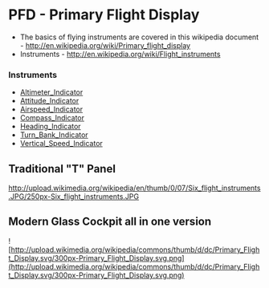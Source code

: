 # PFD - Primary Flight Display #

  * The basics of flying instruments are covered in this wikipedia document - http://en.wikipedia.org/wiki/Primary_flight_display
  * Instruments - http://en.wikipedia.org/wiki/Flight_instruments

### Instruments ###
  * [Altimeter\_Indicator](Altimeter_Indicator.md)
  * [Attitude\_Indicator](Attitude_Indicator.md)
  * [Airspeed\_Indicator](Airspeed_Indicator.md)
  * [Compass\_Indicator](Compass_Indicator.md)
  * [Heading\_Indicator](Heading_Indicator.md)
  * [Turn\_Bank\_Indicator](Turn_Bank_Indicator.md)
  * [Vertical\_Speed\_Indicator](Vertical_Speed_Indicator.md)

## Traditional "T" Panel ##
http://upload.wikimedia.org/wikipedia/en/thumb/0/07/Six_flight_instruments.JPG/250px-Six_flight_instruments.JPG

## Modern Glass Cockpit all in one version ##
![http://upload.wikimedia.org/wikipedia/commons/thumb/d/dc/Primary_Flight_Display.svg/300px-Primary_Flight_Display.svg.png](http://upload.wikimedia.org/wikipedia/commons/thumb/d/dc/Primary_Flight_Display.svg/300px-Primary_Flight_Display.svg.png)